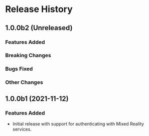 # Release History

## 1.0.0b2 (Unreleased)

### Features Added

### Breaking Changes

### Bugs Fixed

### Other Changes

## 1.0.0b1 (2021-11-12)

### Features Added

- Initial release with support for authenticating with Mixed Reality services.
